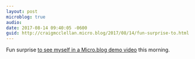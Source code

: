 ```yaml
---
layout: post
microblog: true
audio: 
date: 2017-08-14 09:40:05 -0600
guid: http://craigmcclellan.micro.blog/2017/08/14/fun-surprise-to.html
---
```

Fun surprise [to see myself in a Micro.blog demo video](http://www.manton.org/2017/08/markdown-replies-in-micro-blog.html) this morning.
